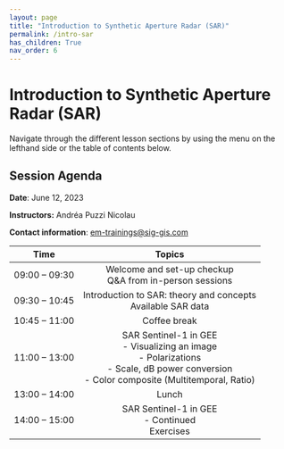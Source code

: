 ```yaml
---
layout: page
title: "Introduction to Synthetic Aperture Radar (SAR)"
permalink: /intro-sar
has_children: True
nav_order: 6
---
```


# Introduction to Synthetic Aperture Radar (SAR)

Navigate through the different lesson sections by using the menu on the lefthand side or the table of contents below.

## Session Agenda

**Date**: June 12, 2023

**Instructors:** Andréa Puzzi Nicolau 

**Contact information**: [em-trainings@sig-gis.com](em-trainings@sig-gis.com)

|      Time     |                                                                     Topics                                                                     |
|:-------------:|:----------------------------------------------------------------------------------------------------------------------------------------------:|
| 09:00 – 09:30 | Welcome and set-up checkup<br>Q&A from in-person sessions                                                                                      |
| 09:30 – 10:45 | Introduction to SAR: theory and concepts<br>Available SAR data                                                                                 |
| 10:45 – 11:00 |                                                                  Coffee break                                                                  |
| 11:00 – 13:00 | SAR Sentinel-1 in GEE<br>- Visualizing an image<br>- Polarizations<br>- Scale, dB power conversion<br>- Color composite (Multitemporal, Ratio) |
| 13:00 – 14:00 |                                                                      Lunch                                                                     |
| 14:00 – 15:00 | SAR Sentinel-1 in GEE<br>- Continued<br>Exercises                                                                                              |
